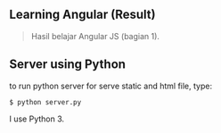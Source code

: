## Learning Angular (Result)

> Hasil belajar Angular JS (bagian 1).

## Server using Python

to run python server for serve static and html file, type:

```
$ python server.py
``` 

I use Python 3.

